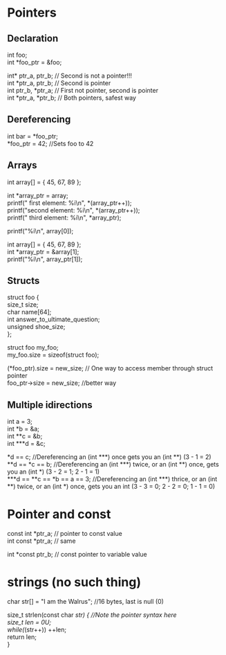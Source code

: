 # Pointers
## Declaration
int foo;  
int *foo_ptr = &foo;

int* ptr_a, ptr_b;   // Second is not a pointer!!!  
int *ptr_a, ptr_b;  // Second is pointer  
int ptr_b, *ptr_a;   // First not pointer, second is pointer  
int *ptr_a, *ptr_b;  // Both pointers, safest way  

## Dereferencing
int bar = *foo_ptr;  
*foo_ptr = 42; //Sets foo to 42  

## Arrays
int array[] = { 45, 67, 89 };    

int *array_ptr = array;  
printf(" first element: %i\n", *(array_ptr++));  
printf("second element: %i\n", *(array_ptr++));  
printf(" third element: %i\n", *array_ptr);  

printf("%i\n", array[0]);  

int array[] = { 45, 67, 89 };  
int *array_ptr = &array[1];  
printf("%i\n", array_ptr[1]);  

## Structs
struct foo {  
	size_t size;  
	char name[64];  
	int answer_to_ultimate_question;  
	unsigned shoe_size;  
};  

struct foo my_foo;  
my_foo.size = sizeof(struct foo);  

(*foo_ptr).size = new_size;  // One way to access member through struct pointer  
foo_ptr->size = new_size;  //better way  

## Multiple idirections  
int    a =  3;  
int   *b = &a;  
int  **c = &b;  
int ***d = &c;  


*d ==   c; //Dereferencing an (int ***) once gets you an (int **) (3 - 1 = 2)  
**d ==  *c ==  b; //Dereferencing an (int ***) twice, or an (int **) once, gets you an (int *) (3 - 2 = 1; 2 - 1 = 1)  
***d == **c == *b == a == 3; //Dereferencing an (int ***) thrice, or an (int **) twice, or an (int *) once, gets you an int (3 - 3 = 0; 2 - 2 = 0; 1 - 1 = 0)  

# Pointer and const  
const int *ptr_a;  // pointer to const value  
int const *ptr_a;  // same  

int *const ptr_b;  // const pointer to variable value  

# strings (no such thing)  
char str[] = "I am the Walrus";  //16 bytes, last is null (0)  

size_t strlen(const char *str) { //Note the pointer syntax here  
	size_t len = 0U;  
	while(*(str++)) ++len;  
	return len;  
}  










